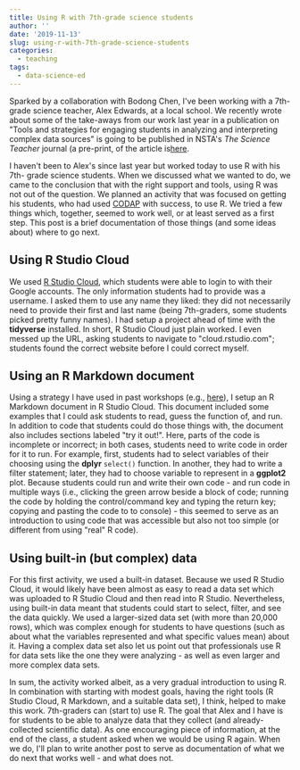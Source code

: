 ```yaml
---
title: Using R with 7th-grade science students
author: ''
date: '2019-11-13'
slug: using-r-with-7th-grade-science-students
categories:
  - teaching
tags:
  - data-science-ed
---
```


Sparked by a collaboration with Bodong Chen, I've been working with a 7th-grade
science teacher, Alex Edwards, at a local school. We recently wrote about some 
of the take-aways from our work last year in a publication on "Tools and 
strategies for engaging students in analyzing and interpreting complex data 
sources" is going to be published in NSTA's *The Science Teacher* journal 
(a pre-print, of the article is[here](https://joshuamrosenberg.com/publications/rosenberg-edwards-chen-tst.pdf).

I haven't been to Alex's since last year but worked today to use R with his 7th-
grade science students. When we discussed what we wanted to do, we came to the 
conclusion that with the right support and tools, using R was not out of the 
question. We planned an activity that was focused on getting his students, who 
had used [CODAP](https://codap.concord.org/) with success, to use R. We tried a 
few things which, together, seemed to work well, or at least served as a first 
step. This post is a brief documentation of those things (and some ideas about) 
where to go next.

## Using R Studio Cloud

We used [R Studio Cloud](https://rstudio.cloud/), which students were able to login to with their Google 
accounts. The only information students had to provide was a username. I asked 
them to use any name they liked: they did not necessarily need to provide their 
first and last name (being 7th-graders, some students picked pretty funny 
names). I had setup a project ahead of time with the **tidyverse** installed. In 
short, R Studio Cloud just plain worked. I even messed up the URL, asking 
students to navigate to "cloud.rstudio.com"; students found the correct website
before I could correct myself.

## Using an R Markdown document

Using a strategy I have used in past workshops (e.g., [here](https://github.com/bretsw/aect19-workshop)), 
I setup an R Markdown document in R Studio Cloud. This document included some
examples that I could ask students to read, guess the function of, and run. In 
addition to code that students could do those things with, the document also 
includes sections labeled "try it out!". Here, parts of the code is incomplete 
or incorrect; in both cases, students need to write code in order for it to run.
For example, first, students had to select variables of their choosing using the 
**dplyr** `select()` function. In another, they had to write a filter statement;
later, they had to choose variable to represent in a **ggplot2** plot. Because
students could run and write their own code - and run code in multiple ways 
(i.e., clicking the green arrow beside a block of code; running the code by 
holding the control/command key and typing the return key; copying and pasting 
the code to to console) - this seemed to serve as an introduction to using code 
that was accessible but also not too simple (or different from using "real" R 
code).

## Using built-in (but complex) data

For this first activity, we used a built-in dataset. Because we used R Studio 
Cloud, it would likely have been almost as easy to read a data set which was 
uploaded to R Studio Cloud and then read into R Studio. Nevertheless, using 
built-in data meant that students could start to select, filter, and see the 
data quickly. We used a larger-sized data set (with more than 20,000 rows), 
which was complex enough for students to have questions (such as about what the 
variables represented and what specific values mean) about it. Having a complex
data set also let us point out that professionals use R for data sets like the 
one they were analyzing - as well as even larger and more complex data sets.

In sum, the activity worked albeit, as a very gradual introduction to using 
R. In combination with starting with modest goals, having the right tools 
(R Studio Cloud, R Markdown, and a suitable data set), I think, helped to make 
this work. 7th-graders can (start to) use R. The goal that Alex and I have is 
for students to be able to analyze data that they collect (and 
already-collected scientific data). As one encouraging piece of information, at 
the end of the class, a student asked when we would be using R again. When we 
do, I'll plan to write another post to serve as documentation of what we do
next that works well - and what does not.
